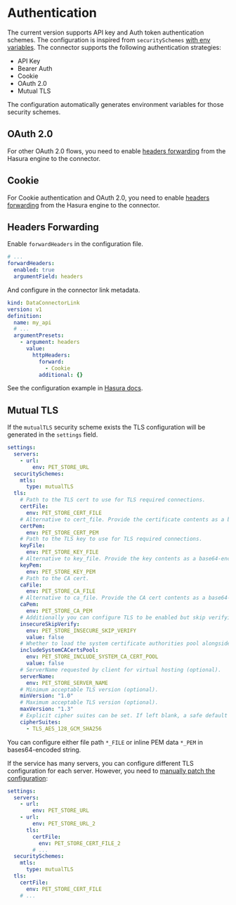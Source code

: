 # Authentication

The current version supports API key and Auth token authentication schemes. The configuration is inspired from `securitySchemes` [with env variables](https://github.com/hasura/ndc-http/ndc-http-schema#authentication). The connector supports the following authentication strategies:

- API Key
- Bearer Auth
- Cookie
- OAuth 2.0
- Mutual TLS

The configuration automatically generates environment variables for those security schemes.

## OAuth 2.0

For other OAuth 2.0 flows, you need to enable [headers forwarding](#headers-forwarding) from the Hasura engine to the connector.

## Cookie

For Cookie authentication and OAuth 2.0, you need to enable [headers forwarding](#headers-forwarding) from the Hasura engine to the connector.

## Headers Forwarding

Enable `forwardHeaders` in the configuration file.

```yaml
# ...
forwardHeaders:
  enabled: true
  argumentField: headers
```

And configure in the connector link metadata.

```yaml
kind: DataConnectorLink
version: v1
definition:
  name: my_api
  # ...
  argumentPresets:
    - argument: headers
      value:
        httpHeaders:
          forward:
            - Cookie
          additional: {}
```

See the configuration example in [Hasura docs](https://hasura.io/docs/3.0/recipes/business-logic/http-header-forwarding/#step-2-update-the-metadata-1).

## Mutual TLS

If the `mutualTLS` security scheme exists the TLS configuration will be generated in the `settings` field.

```yaml
settings:
  servers:
    - url:
        env: PET_STORE_URL
  securitySchemes:
    mtls:
      type: mutualTLS
  tls:
    # Path to the TLS cert to use for TLS required connections.
    certFile:
      env: PET_STORE_CERT_FILE
    # Alternative to cert_file. Provide the certificate contents as a base64-encoded string instead of a filepath.
    certPem:
      env: PET_STORE_CERT_PEM
    # Path to the TLS key to use for TLS required connections.
    keyFile:
      env: PET_STORE_KEY_FILE
    # Alternative to key_file. Provide the key contents as a base64-encoded string instead of a filepath.
    keyPem:
      env: PET_STORE_KEY_PEM
    # Path to the CA cert.
    caFile:
      env: PET_STORE_CA_FILE
    # Alternative to ca_file. Provide the CA cert contents as a base64-encoded string instead of a filepath.
    caPem:
      env: PET_STORE_CA_PEM
    # Additionally you can configure TLS to be enabled but skip verifying the server's certificate chain (optional).
    insecureSkipVerify:
      env: PET_STORE_INSECURE_SKIP_VERIFY
      value: false
    # Whether to load the system certificate authorities pool alongside the certificate authority (optional).
    includeSystemCACertsPool:
      env: PET_STORE_INCLUDE_SYSTEM_CA_CERT_POOL
      value: false
    # ServerName requested by client for virtual hosting (optional).
    serverName:
      env: PET_STORE_SERVER_NAME
    # Minimum acceptable TLS version (optional).
    minVersion: "1.0"
    # Maximum acceptable TLS version (optional).
    maxVersion: "1.3"
    # Explicit cipher suites can be set. If left blank, a safe default list is used (optional).
    cipherSuites:
      - TLS_AES_128_GCM_SHA256
```

You can configure either file path `*_FILE` or inline PEM data `*_PEM` in bases64-encoded string.

If the service has many servers, you can configure different TLS configuration for each server. However, you need to [manually patch the configuration](../README.md#json-patch):

```yaml
settings:
  servers:
    - url:
        env: PET_STORE_URL
    - url:
        env: PET_STORE_URL_2
      tls:
        certFile:
          env: PET_STORE_CERT_FILE_2
        # ...
  securitySchemes:
    mtls:
      type: mutualTLS
  tls:
    certFile:
      env: PET_STORE_CERT_FILE
    # ...
```
